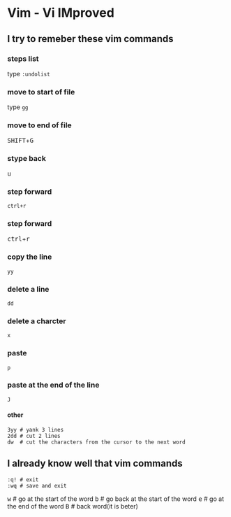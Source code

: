 Vim - Vi IMproved
=================

I try to remeber these vim commands
----------------------------

### steps list
type `:undolist`

### move to start of file
type `gg`

### move to end of file
<kbd>SHIFT</kbd>+<kbd>G</kbd>

### stype back
<kbd>u</kbd>

### step forward
`ctrl+r`

### step forward  
<kbd>ctrl</kbd>+<kbd>r</kbd>

### copy the line
`yy`

### delete a line
`dd`

### delete a charcter
`x`

### paste
`p`

### paste at the end of the line
`J`

#### other
```
3yy # yank 3 lines
2dd # cut 2 lines
dw  # cut the characters from the cursor to the next word
```

I already know well that vim commands
-------------------------------------
```
:q! # exit
:wq # save and exit
```
<kbd>w</kbd> # go at the start of the word
<kbd>b</kbd> # go back at the start of the  word
<kbd>e</kbd> # go at the end of the word
<kbd>B</kbd> # back word(it is beter)
